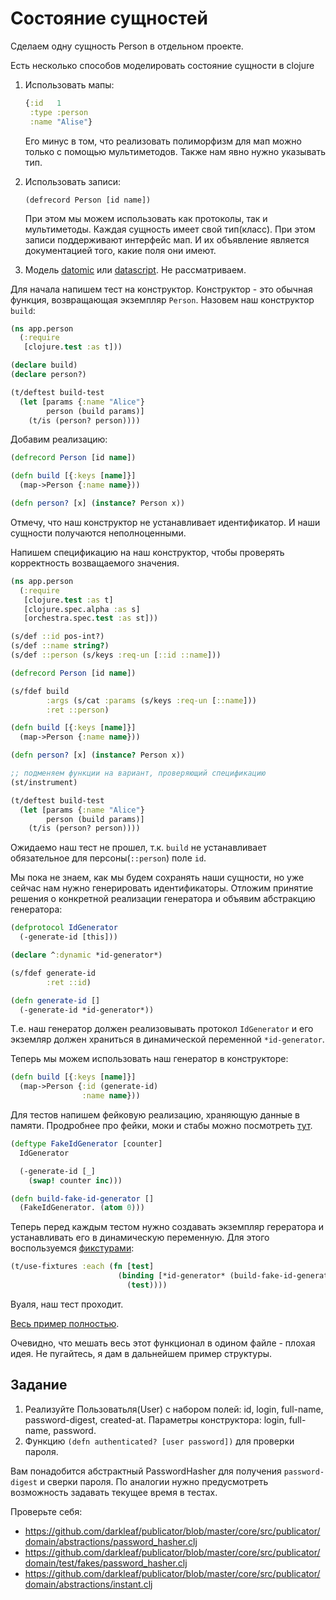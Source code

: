 # Состояние сущностей

Сделаем одну сущность Person в отдельном проекте.

Есть несколько способов моделировать состояние сущности в clojure

1. Использовать мапы:

   ```clojure
   {:id   1
    :type :person
    :name "Alise"}
   ```

   Его минус в том, что реализовать полиморфизм для мап можно только с помощью мультиметодов.
   Также нам явно нужно указывать тип.
2. Использовать записи:

   ```clojrue
   (defrecord Person [id name])
   ```

   При этом мы можем использовать как протоколы, так и мультиметоды.
   Каждая сущность имеет свой тип(класс). При этом записи поддерживают интерфейс мап.
   И их объявление является документацией того, какие поля они имеют.
3. Модель [datomic](https://docs.datomic.com/cloud/whatis/data-model.html) или
   [datascript](https://github.com/tonsky/datascript).
   Не рассматриваем.

Для начала напишем тест на конструктор.
Конструктор - это обычная функция, возвращающая экземпляр `Person`.
Назовем наш конструктор `build`:

```clojure
(ns app.person
  (:require
   [clojure.test :as t]))

(declare build)
(declare person?)

(t/deftest build-test
  (let [params {:name "Alice"}
        person (build params)]
    (t/is (person? person))))
```

Добавим реализацию:

```clojure
(defrecord Person [id name])

(defn build [{:keys [name]}]
  (map->Person {:name name}))

(defn person? [x] (instance? Person x))
```

Отмечу, что наш конструктор не устанавливает идентификатор.
И наши сущности получаются неполноценными.

Напишем спецификацию на наш конструктор, чтобы проверять
корректность возващаемого значения.

```clojure
(ns app.person
  (:require
   [clojure.test :as t]
   [clojure.spec.alpha :as s]
   [orchestra.spec.test :as st]))

(s/def ::id pos-int?)
(s/def ::name string?)
(s/def ::person (s/keys :req-un [::id ::name]))

(defrecord Person [id name])

(s/fdef build
        :args (s/cat :params (s/keys :req-un [::name]))
        :ret ::person)

(defn build [{:keys [name]}]
  (map->Person {:name name}))

(defn person? [x] (instance? Person x))

;; подменяем функции на вариант, проверяющий спецификацию
(st/instrument)

(t/deftest build-test
  (let [params {:name "Alice"}
        person (build params)]
    (t/is (person? person))))
```

Ожидаемо наш тест не прошел, т.к. `build` не устанавливает
обязательное для персоны(`::person`) поле `id`.

Мы пока не знаем, как мы будем сохранять наши сущности, но уже
сейчас нам нужно генерировать идентификаторы.
Отложим принятие решения о конкретной реализации генератора и
объявим абстракцию генератора:

```clojure
(defprotocol IdGenerator
  (-generate-id [this]))

(declare ^:dynamic *id-generator*)

(s/fdef generate-id
        :ret ::id)

(defn generate-id []
  (-generate-id *id-generator*))
```

Т.е. наш генератор должен реализовывать протокол `IdGenerator`
и его экземляр должен храниться в динамической переменной
`*id-generator`.

Теперь мы можем использовать наш генератор в конструкторе:

```clojure
(defn build [{:keys [name]}]
  (map->Person {:id (generate-id)
                :name name}))
```

Для тестов напишем фейковую реализацию, храняющую данные в памяти.
Продробнее про фейки, моки и стабы можно посмотреть
[тут](https://cleancoders.com/episode/clean-code-episode-23-p1/show).

```clojure
(deftype FakeIdGenerator [counter]
  IdGenerator

  (-generate-id [_]
    (swap! counter inc)))

(defn build-fake-id-generator []
  (FakeIdGenerator. (atom 0)))
```

Теперь перед каждым тестом нужно создавать экземпляр герератора и
устанавливать его в динамическую переменную. Для этого воспользуемся
[фикстурами](https://clojuredocs.org/clojure.test/use-fixtures):

```clojure
(t/use-fixtures :each (fn [test]
                        (binding [*id-generator* (build-fake-id-generator)]
                          (test))))
```

Вуаля, наш тест проходит.

[Весь пример полностью](/4-core-domain/1-sources).

Очевидно, что мешать весь этот функционал в одином файле - плохая идея.
Не пугайтесь, я дам в дальнейшем пример структуры.

## Задание

1. Реализуйте Пользоватьля(User) с набором полей: id, login, full-name, password-digest, created-at.
   Параметры конструктора: login, full-name, password.
2. Функцию `(defn authenticated? [user password])` для проверки пароля.

Вам понадобится абстрактный PasswordHasher для получения `password-digest` и сверки пароля.
По аналогии нужно предусмотреть возможность задавать текущее время в тестах.

Проверьте себя:

+ https://github.com/darkleaf/publicator/blob/master/core/src/publicator/domain/abstractions/password_hasher.clj
+ https://github.com/darkleaf/publicator/blob/master/core/src/publicator/domain/test/fakes/password_hasher.clj
+ https://github.com/darkleaf/publicator/blob/master/core/src/publicator/domain/abstractions/instant.clj
